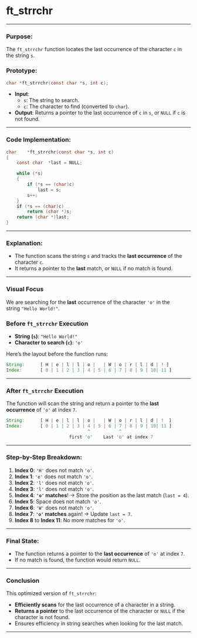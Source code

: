 # **ft_strrchr**

---

### **Purpose**:

The `ft_strrchr` function locates the last occurrence of the character `c` in the string `s`.

### **Prototype**:

```c
char *ft_strrchr(const char *s, int c);

```

- **Input**:
    - `s`: The string to search.
    - `c`: The character to find (converted to `char`).
- **Output**: Returns a pointer to the last occurrence of `c` in `s`, or `NULL` if `c` is not found.

---

### **Code Implementation**:

```c
char	*ft_strrchr(const char *s, int c)
{
	const char	*last = NULL;

	while (*s)
	{
		if (*s == (char)c)
			last = s;
		s++;
	}
	if (*s == (char)c)
		return (char *)s;
	return (char *)last;
}

```

---

### **Explanation**:

- The function scans the string `s` and tracks the **last occurrence** of the character `c`.
- It returns a pointer to the **last** match, or `NULL` if no match is found.

---

### **Visual Focus**

We are searching for the **last** occurrence of the character `'o'` in the string `"Hello World!"`.

### **Before `ft_strrchr` Execution**

- **String (`s`)**: `"Hello World!"`
- **Character to search (`c`)**: `'o'`

Here’s the layout before the function runs:

```jsx
String:      [ H | e | l | l | o |   | W | o | r | l | d | ! ]
Index:       [ 0 | 1 | 2 | 3 | 4 | 5 | 6 | 7 | 8 | 9 | 10| 11 ]

```

---

### **After `ft_strrchr` Execution**

The function will scan the string and return a pointer to the **last occurrence** of `'o'` at index `7`.

```jsx
String:      [ H | e | l | l | o |   | W | o | r | l | d | !  ]
Index:       [ 0 | 1 | 2 | 3 | 4 | 5 | 6 | 7 | 8 | 9 | 10| 11 ]
                               ^           ^
                        first 'o'    Last 'o' at index 7

```

---

### **Step-by-Step Breakdown**:

1. **Index 0**: `'H'` does not match `'o'`.
2. **Index 1**: `'e'` does not match `'o'`.
3. **Index 2**: `'l'` does not match `'o'`.
4. **Index 3**: `'l'` does not match `'o'`.
5. **Index 4**: **`'o'` matches**! → Store the position as the last match (`last = 4`).
6. **Index 5**: Space does not match `'o'`.
7. **Index 6**: `'W'` does not match `'o'`.
8. **Index 7**: **`'o'` matches** again! → Update `last = 7`.
9. **Index 8** to **Index 11**: No more matches for `'o'`.

---

### **Final State**:

- The function returns a pointer to the **last occurrence** of `'o'` at index `7`.
- If no match is found, the function would return `NULL`.

---

### **Conclusion**

This optimized version of `ft_strrchr`:

- **Efficiently scans** for the last occurrence of a character in a string.
- **Returns a pointer** to the last occurrence of the character or `NULL` if the character is not found.
- Ensures efficiency in string searches when looking for the last match.

---